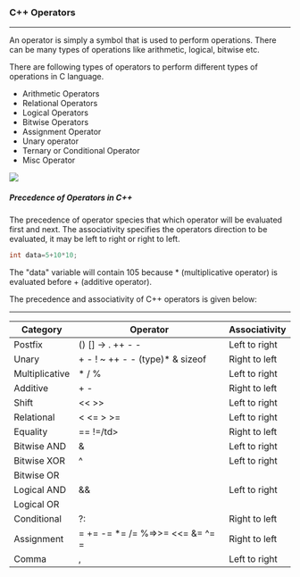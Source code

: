 ### C++ Operators

----

An operator is simply a symbol that is used to perform operations. There can be many types of operations like arithmetic, logical, bitwise etc.

There are following types of operators to perform different types of operations in C language.

   - Arithmetic Operators
   - Relational Operators
   - Logical Operators
   - Bitwise Operators
   - Assignment Operator
   - Unary operator
   - Ternary or Conditional Operator
   - Misc Operator

![](https://static.javatpoint.com/cpp/images/cpp-operaters1.png)


##### Precedence of Operators in C++

 The precedence of operator species that which operator will be evaluated first and next. The associativity specifies the operators direction to be evaluated, it may be left to right or right to left.
 
 ```objectivec
int data=5+10*10; 
```

The "data" variable will contain 105 because * (multiplicative operator) is evaluated before + (additive operator).

The precedence and associativity of C++ operators is given below:

-----

|Category |	Operator |	Associativity|
|----|------|-----|
|Postfix 	|() [] -> . ++ - - 	|Left to right|
|Unary 	|+ - ! ~ ++ - - (type)* & sizeof |	Right to left|
|Multiplicative |	* / % |	Left to right|
|Additive |	+ - 	|Right to left|
|Shift| 	<< >> 	|Left to right|
|Relational |	< <= > >= 	|Left to right|
|Equality| 	== !=/td> 	|Right to left|
|Bitwise AND |	& 	|Left to right|
|Bitwise XOR |	^ 	|Left to right|
|Bitwise OR |	|	|Right to left|
|Logical AND |	&& |	Left to right|
|Logical OR |	|| |	Left to right|
|Conditional |	?: |	Right to left|
|Assignment| 	= += -= *= /= %=>>= <<= &= ^= = |	Right to left|
|Comma |	, 	|Left to right|